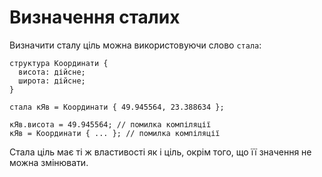 # Визначення сталих

Визначити сталу ціль можна використовуючи слово `стала`:

```ціль
структура Координати {
  висота: дійсне;
  широта: дійсне;
}

стала кЯв = Координати { 49.945564, 23.388634 };

кЯв.висота = 49.945564; // помилка компіляції
кЯв = Координати { ... }; // помилка компіляції
```

Стала ціль має ті ж властивості як і ціль, окрім того, що її значення не можна змінювати.